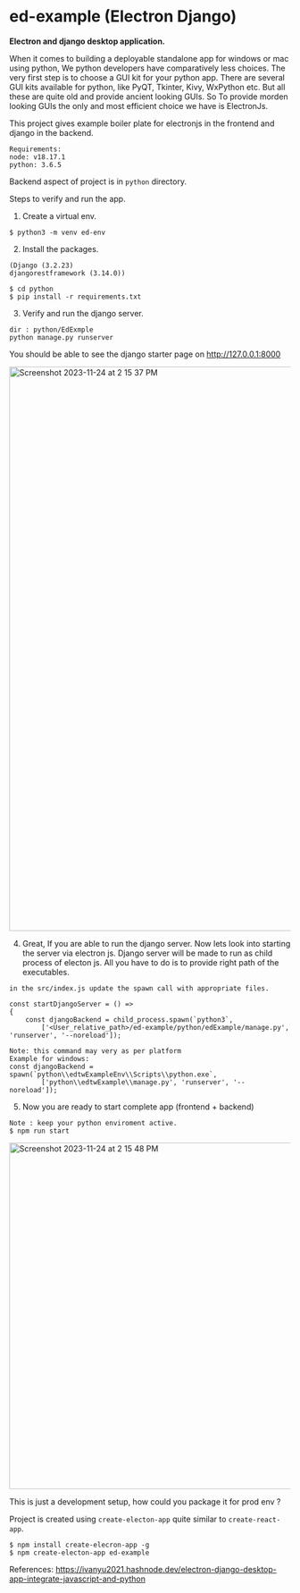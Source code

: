 # ed-example (Electron Django)
**Electron and django desktop application.**

When it comes to building a deployable standalone app for windows or mac using python, We python developers have comparatively less choices. The very first step is to choose a GUI kit for your python app. There are several GUI kits available for python, like PyQT, Tkinter, Kivy, WxPython etc. But all these are quite old and provide ancient looking GUIs. So To provide morden looking GUIs the only and most efficient choice we have is ElectronJs.

This project gives example boiler plate for electronjs in the frontend and django in the backend.

```
Requirements:
node: v18.17.1
python: 3.6.5
```

Backend aspect of project is in `python` directory.

Steps to verify and run the app.
1. Create a virtual env.
```
$ python3 -m venv ed-env
``` 
2. Install the packages.
```
(Django (3.2.23)
djangorestframework (3.14.0))

$ cd python
$ pip install -r requirements.txt
```
3. Verify and run the django server.
```
dir : python/EdExmple
python manage.py runserver
```
You should be able to see the django starter page on http://127.0.0.1:8000 

<img width="1010" alt="Screenshot 2023-11-24 at 2 15 37 PM" src="https://github.com/sandeepV2/ed-example/assets/52043035/6ada30d2-cc24-4fe8-8401-96a0e3e95ea9">


4. Great, If you are able to run the django server. Now lets look into starting the server via electron js.
Django server will be made to run as child process of electon js.
All you have to do is to provide right path of the executables.
```
in the src/index.js update the spawn call with appropriate files.

const startDjangoServer = () =>
{
    const djangoBackend = child_process.spawn(`python3`,
        ['<User_relative_path>/ed-example/python/edExample/manage.py', 'runserver', '--noreload']);

Note: this command may very as per platform
Example for windows:
const djangoBackend = spawn(`python\\edtwExampleEnv\\Scripts\\python.exe`,
        ['python\\edtwExample\\manage.py', 'runserver', '--noreload']);
```
5. Now you are ready to start complete app (frontend + backend)
```
Note : keep your python enviroment active.
$ npm run start
```
<img width="620" alt="Screenshot 2023-11-24 at 2 15 48 PM" src="https://github.com/sandeepV2/ed-example/assets/52043035/17c1e06a-930f-43aa-bab0-7ddf83ae4ef7">


This is just a development setup, how could you package it for prod env ?


Project is created using `create-electon-app` quite similar to `create-react-app`. 
```
$ npm install create-elecron-app -g
$ npm create-electon-app ed-example
```

References:
https://ivanyu2021.hashnode.dev/electron-django-desktop-app-integrate-javascript-and-python


